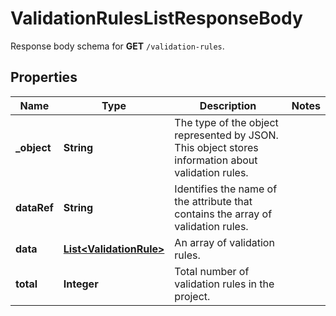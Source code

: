 

# ValidationRulesListResponseBody

Response body schema for **GET** `/validation-rules`.

## Properties

| Name | Type | Description | Notes |
|------------ | ------------- | ------------- | -------------|
|**_object** | **String** | The type of the object represented by JSON. This object stores information about validation rules. |  |
|**dataRef** | **String** | Identifies the name of the attribute that contains the array of validation rules. |  |
|**data** | [**List&lt;ValidationRule&gt;**](ValidationRule.md) | An array of validation rules. |  |
|**total** | **Integer** | Total number of validation rules in the project. |  |



